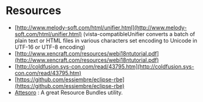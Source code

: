 # Resources

* [http://www.melody-soft.com/html/unifier.html](http://www.melody-soft.com/html/unifier.html) \(vista-compatibleUnifier converts a batch of plain text or HTML files in various characters set encoding to Unicode in UTF-16 or UTF-8 encoding\)
* [http://www.xencraft.com/resources/webi18ntutorial.pdf](http://www.xencraft.com/resources/webi18ntutorial.pdf)
* [http://coldfusion.sys-con.com/read/43795.htm](http://coldfusion.sys-con.com/read/43795.htm)
* [https://github.com/essiembre/eclipse-rbe](https://github.com/essiembre/eclipse-rbe)
* [Attesoro](http://attesoro.org/) : A great Resource Bundles utility.

